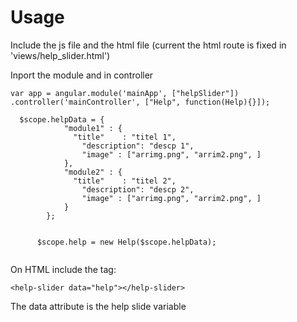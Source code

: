 # Usage
Include the js file and the html file (current the html route is fixed in 'views/help_slider.html')

Inport the module  and in controller

```
var app = angular.module('mainApp', ["helpSlider"])
.controller('mainController', ["Help", function(Help){}]);
```

```
  $scope.helpData = {
			"module1" : {
			  "title" 	 : "titel 1",
				"description": "descp 1",
				"image"	: ["arrimg.png", "arrim2.png", ]
			},
			"module2" : {
			  "title" 	 : "titel 2",
				"description": "descp 2",
				"image"	: ["arrimg.png", "arrim2.png", ]
			}
		};
		
		
	  $scope.help = new Help($scope.helpData);


```

On HTML include the tag:

```
<help-slider data="help"></help-slider>
```

The data attribute is the help slide variable
